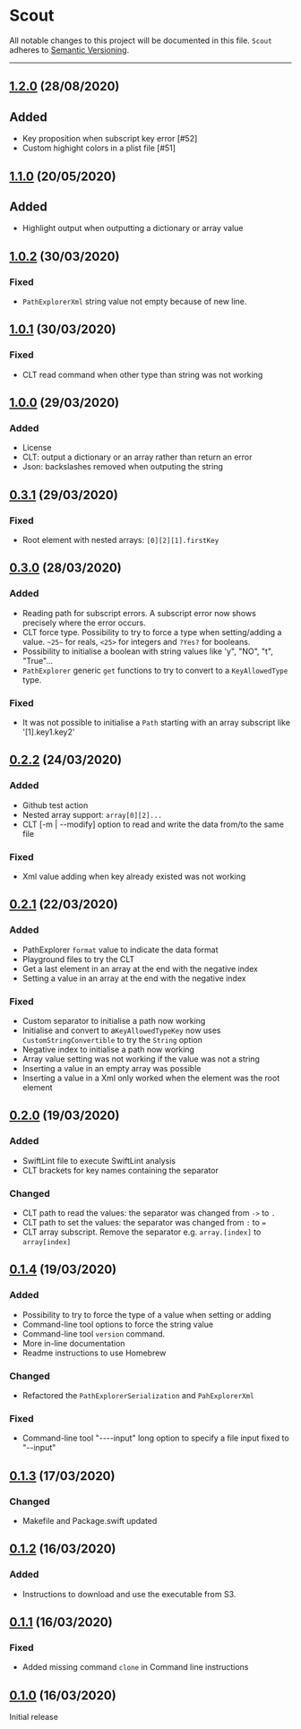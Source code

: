 # Scout

All notable changes to this project will be documented in this file. `Scout` adheres to [Semantic Versioning](http://semver.org).

---
## [1.2.0](https://github.com/ABridoux/scout/tree/1.2.0) (28/08/2020)

## Added

- Key proposition when subscript key error [#52]
- Custom highight colors in a plist file [#51]

## [1.1.0](https://github.com/ABridoux/scout/tree/1.1.0) (20/05/2020)

## Added

- Highlight output when outputting a dictionary or array value

## [1.0.2](https://github.com/ABridoux/scout/tree/1.0.2) (30/03/2020)

### Fixed
- `PathExplorerXml` string value not empty because of new line.

## [1.0.1](https://github.com/ABridoux/scout/tree/1.0.1) (30/03/2020)

### Fixed
- CLT read command when other type than string was not working

## [1.0.0](https://github.com/ABridoux/scout/tree/1.0.0) (29/03/2020)

### Added
- License
- CLT: output a dictionary or an array rather than return an error
- Json: backslashes removed when outputing the string

## [0.3.1](https://github.com/ABridoux/scout/tree/0.3.1) (29/03/2020)

### Fixed
- Root element with nested arrays: `[0][2][1].firstKey`

## [0.3.0](https://github.com/ABridoux/scout/tree/0.3.0) (28/03/2020)

### Added
- Reading path for subscript errors. A subscript error now shows precisely where the error occurs.
- CLT force type. Possibility to try to force a type when setting/adding a value. `~25~` for reals, `<25>` for integers and `?Yes?` for booleans.
- Possibility to initialise a boolean with string values like 'y", "NO", "t", "True"...
- `PathExplorer` generic `get` functions to try to convert to a `KeyAllowedType` type.

### Fixed
- It was not possible to initialise a `Path` starting with an array subscript like '[1].key1.key2'

## [0.2.2](https://github.com/ABridoux/scout/tree/0.2.2) (24/03/2020)

### Added
- Github test action
- Nested array support: `array[0][2]...`
- CLT [-m | --modify] option to read and write the data from/to the same file

### Fixed
- Xml value adding when key already existed was not working

## [0.2.1](https://github.com/ABridoux/scout/tree/0.2.1) (22/03/2020)

### Added
- PathExplorer `format` value to indicate the data format
- Playground files to try the CLT
- Get a last element in an array at the end with the negative index
- Setting a value in an array at the end with the negative index

### Fixed
- Custom separator to initialise a path now working
- Initialise and convert to a`KeyAllowedTypeKey` now uses `CustomStringConvertible` to try the `String` option
-  Negative index to initialise a path now working
- Array value setting was not working if the value was not a string
- Inserting a value in an empty array was possible
- Inserting a value in a Xml only worked when the element was the root element

## [0.2.0](https://github.com/ABridoux/scout/tree/0.2.0) (19/03/2020)

### Added
- SwiftLint file to execute SwiftLint analysis
- CLT brackets for key names containing the separator

### Changed
- CLT path to read the values: the separator was changed from `->` to `.`
- CLT path to set the values: the separator was changed from `:` to `=`
- CLT array subscript. Remove the separator e.g. `array.[index]` to `array[index]`

## [0.1.4](https://github.com/ABridoux/scout/tree/0.1.4) (19/03/2020)

### Added
- Possibility to try to force the type of a value when setting or adding
- Command-line tool options to force the string value
- Command-line tool `version` command.
- More in-line documentation
- Readme instructions to use Homebrew

### Changed
- Refactored the `PathExplorerSerialization` and `PahExplorerXml`

### Fixed
- Command-line tool "----input" long option to specify a file input fixed to "--input"

## [0.1.3](https://github.com/ABridoux/scout/tree/0.1.3) (17/03/2020)

### Changed
- Makefile and Package.swift updated

## [0.1.2](https://github.com/ABridoux/scout/tree/0.1.2) (16/03/2020)

### Added
- Instructions to download and use the executable from S3.

## [0.1.1](https://github.com/ABridoux/scout/tree/0.1.1) (16/03/2020)

### Fixed
- Added missing command `clone` in Command line instructions

## [0.1.0](https://github.com/ABridoux/scout/tree/0.1.0) (16/03/2020)

Initial release
